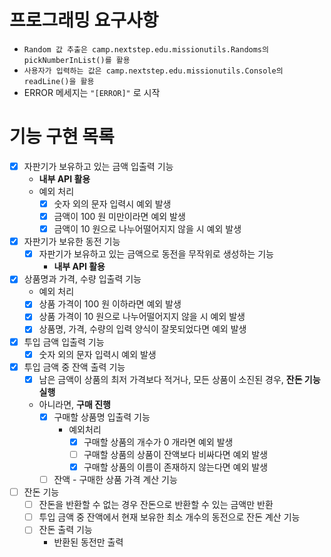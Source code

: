 # 프로그래밍 요구사항
- `Random 값 추출은 camp.nextstep.edu.missionutils.Randoms의 pickNumberInList()를 활용`
- `사용자가 입력하는 값은 camp.nextstep.edu.missionutils.Console의 readLine()을 활용`
- ERROR 메세지는 `"[ERROR]"` 로 시작
# 기능 구현 목록

- [X] 자판기가 보유하고 있는 금액 입출력 기능
  - **내부 API 활용**
  - 예외 처리
    - [X] 숫자 외의 문자 입력시 예외 발생
    - [X] 금액이 100 원 미만이라면 예외 발생
    - [X] 금액이 10 원으로 나누어떨어지지 않을 시 예외 발생

- [X] 자판기가 보유한 동전 기능
  - [X] 자판기가 보유하고 있는 금액으로 동전을 무작위로 생성하는 기능
    - **내부 API 활용**

- [X] 상품명과 가격, 수량 입출력 기능
  - 예외 처리
  - [X] 상품 가격이 100 원 이하라면 예외 발생
  - [X] 상품 가격이 10 원으로 나누어떨어지지 않을 시 예외 발생
  - [X] 상품명, 가격, 수량의 입력 양식이 잘못되었다면 예외 발생

- [X] 투입 금액 입출력 기능
  - [X] 숫자 외의 문자 입력시 예외 발생
  
- [X] 투입 금액 중 잔액 출력 기능
  - [X] 남은 금액이 상품의 최저 가격보다 적거나, 모든 상품이 소진된 경우, **잔돈 기능 실행**
  - 아니라면, **구매 진행**
    - [X] 구매할 상품명 입출력 기능
      - 예외처리
        - [X] 구매할 상품의 개수가 0 개라면 예외 발생
        - [ ] 구매할 상품의 상품이 잔액보다 비싸다면 예외 발생
        - [X] 구매할 상품의 이름이 존재하지 않는다면 예외 발생
    - [ ] 잔액 - 구매한 상품 가격 계산 기능
    
- [ ] 잔돈 기능
  - [ ] 잔돈을 반환할 수 없는 경우 잔돈으로 반환할 수 있는 금액만 반환
  - [ ] 투입 금액 중 잔액에서 현재 보유한 최소 개수의 동전으로 잔돈 계산 기능
  - [ ] 잔돈 출력 기능
    - 반환된 동전만 출력
